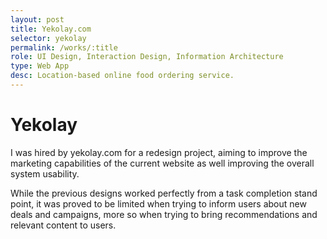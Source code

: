 ```yaml
---
layout: post
title: Yekolay.com
selector: yekolay
permalink: /works/:title
role: UI Design, Interaction Design, Information Architecture
type: Web App
desc: Location-based online food ordering service.
---
```


# Yekolay

I was hired by yekolay.com for a redesign project, aiming to improve the marketing capabilities of the current website as well improving the overall system usability. 

While the previous designs worked perfectly from a task completion stand point, it was proved to be limited when trying to inform users about new deals and campaigns, more so when trying to bring recommendations and relevant content to users.